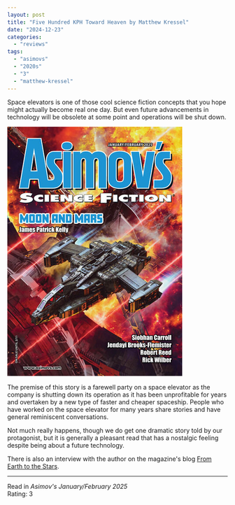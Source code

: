 ```yaml
---
layout: post
title: "Five Hundred KPH Toward Heaven by Matthew Kressel"
date: "2024-12-23"
categories:
  - "reviews"
tags:
  - "asimovs"
  - "2020s"
  - "3"
  - "matthew-kressel"
---
```


Space elevators is one of those cool science fiction concepts that you hope might actually become real one day.
But even future advancements in technology will be obsolete at some point and operations will be shut down.

![Asimovs January/February 2025](/assets/images/asf_janfeb2025.jpg)

The premise of this story is a farewell party on a space elevator as the company is shutting down its operation as it has been unprofitable for years and overtaken by a new type of faster and cheaper spaceship.
People who have worked on the space elevator for many years share stories and have general reminiscent conversations.

Not much really happens, though we do get one dramatic story told by our protagonist, but it is generally a pleasant read that has a nostalgic feeling despite being about a future technology.

There is also an interview with the author on the magazine's blog [From Earth to the Stars](https://fromearthtothestars.com/2024/12/20/qa-with-matthew-kressel/).
* * *

Read in _Asimov's January/February 2025_\
Rating: 3
